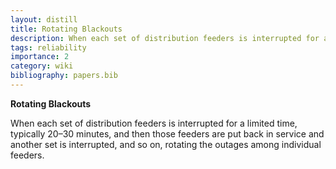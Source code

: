 ```yaml
---
layout: distill
title: Rotating Blackouts
description: When each set of distribution feeders is interrupted for a limited time and then rotated among individual feeders.
tags: reliability
importance: 2
category: wiki
bibliography: papers.bib
---
```


**Rotating Blackouts** <d-cite key="nerc2013terminology"></d-cite>

When each set of distribution feeders is interrupted for a limited time, typically 20–30 minutes, and then those feeders are put back in service and another set is interrupted, and so on, rotating the outages among individual feeders.
